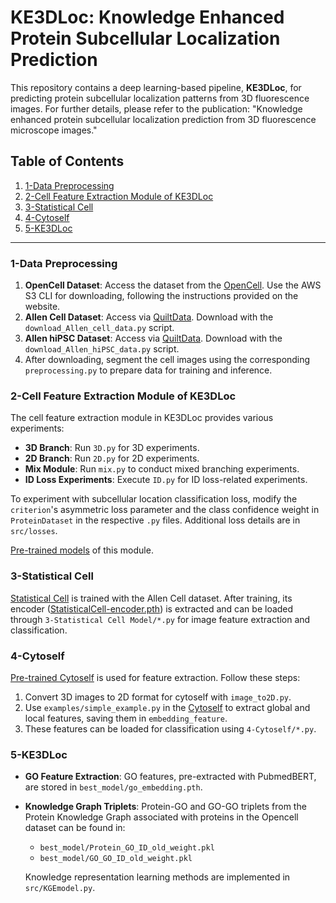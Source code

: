 # KE3DLoc: Knowledge Enhanced Protein Subcellular Localization Prediction

This repository contains a deep learning-based pipeline, **KE3DLoc**, for predicting protein subcellular localization patterns from 3D fluorescence images. For further details, please refer to the publication: "Knowledge enhanced protein subcellular localization prediction from 3D fluorescence microscope images."

## Table of Contents
1. [1-Data Preprocessing](#1-data-preprocessing)
2. [2-Cell Feature Extraction Module of KE3DLoc](#2-cell-feature-extraction-module-of-KE3DLoc)
3. [3-Statistical Cell](#3-statistical-cell)
4. [4-Cytoself](#4-cytoself)
5. [5-KE3DLoc](#5-ke3dloc)

---

### 1-Data Preprocessing
1. **OpenCell Dataset**: Access the dataset from the [OpenCell](https://opencell.czbiohub.org/download). Use the AWS S3 CLI for downloading, following the instructions provided on the website.
2. **Allen Cell Dataset**: Access via [QuiltData](https://open.quiltdata.com/b/allencell/packages/aics/pipeline_integrated_single_cell). Download with the `download_Allen_cell_data.py` script.
3. **Allen hiPSC Dataset**: Access via [QuiltData](https://open.quiltdata.com/b/allencell/packages/aics/hipsc_single_cell_image_dataset). Download with the `download_Allen_hiPSC_data.py` script.
4. After downloading, segment the cell images using the corresponding `preprocessing.py` to prepare data for training and inference.

### 2-Cell Feature Extraction Module of KE3DLoc
The cell feature extraction module in KE3DLoc provides various experiments:

- **3D Branch**: Run `3D.py` for 3D experiments.
- **2D Branch**: Run `2D.py` for 2D experiments.
- **Mix  Module**: Run `mix.py` to conduct mixed branching experiments.
- **ID Loss Experiments**: Execute `ID.py` for ID loss-related experiments.
  
To experiment with subcellular location classification loss, modify the `criterion`'s asymmetric loss parameter and the class confidence weight in `ProteinDataset` in the respective `.py` files. Additional loss details are in `src/losses`.

[Pre-trained models](https://drive.google.com/drive/folders/1VjyLdgvXGA1BLraKEmzRfpnj9ozrvAZG?usp=sharing) of this module.

### 3-Statistical Cell
[Statistical Cell](AllenCellModeling/pytorch_integrated_cell) is trained with the Allen Cell dataset. After training, its encoder ([StatisticalCell-encoder.pth](https://drive.google.com/drive/folders/1TJTISOqxZlox2m3yQ9FsIXH0AM2HEVzL?usp=sharing)) is extracted and can be loaded through `3-Statistical Cell Model/*.py` for image feature extraction and classification.



### 4-Cytoself
[Pre-trained Cytoself](https://github.com/royerlab/cytoself/tree/cytoself-tensorflow) is used for feature extraction. Follow these steps:
1. Convert 3D images to 2D format for cytoself with `image_to2D.py`.
2. Use `examples/simple_example.py` in the [Cytoself](https://github.com/royerlab/cytoself/tree/cytoself-tensorflow) to extract global and local features, saving them in `embedding_feature`.
3. These features can be loaded for classification using `4-Cytoself/*.py`.

### 5-KE3DLoc
- **GO Feature Extraction**: GO features, pre-extracted with PubmedBERT, are stored in `best_model/go_embedding.pth`.
- **Knowledge Graph Triplets**: Protein-GO and GO-GO triplets from the Protein Knowledge Graph associated with proteins in the Opencell dataset can be found in:
  - `best_model/Protein_GO_ID_old_weight.pkl`
  - `best_model/GO_GO_ID_old_weight.pkl`
  
   Knowledge representation learning methods are implemented in `src/KGEmodel.py`.

